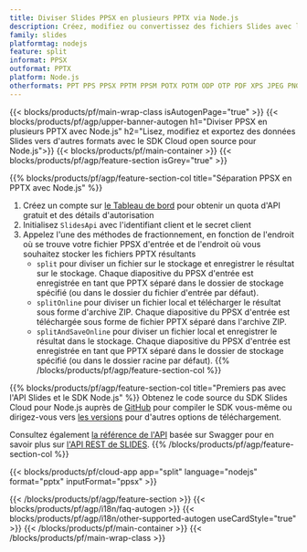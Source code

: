 ```yaml
---
title: Diviser Slides PPSX en plusieurs PPTX via Node.js
description: Créez, modifiez ou convertissez des fichiers Slides avec l'API REST et le SDK Node.js Open Source
family: slides
platformtag: nodejs
feature: split
informat: PPSX
outformat: PPTX
platform: Node.js
otherformats: PPT PPS PPSX PPTM PPSM POTX POTM ODP OTP PDF XPS JPEG PNG BMP TIFF SVG HTML5 GIF XAML
---
```


{{< blocks/products/pf/main-wrap-class isAutogenPage="true" >}}
{{< blocks/products/pf/agp/upper-banner-autogen h1="Diviser PPSX en plusieurs PPTX avec Node.js" h2="Lisez, modifiez et exportez des données Slides vers d'autres formats avec le SDK Cloud open source pour Node.js">}}
{{< blocks/products/pf/main-container >}}
{{< blocks/products/pf/agp/feature-section isGrey="true" >}}

{{% blocks/products/pf/agp/feature-section-col title="Séparation PPSX en PPTX avec Node.js" %}}
1. Créez un compte sur <a href="https://dashboard.aspose.cloud/">le Tableau de bord</a> pour obtenir un quota d'API gratuit et des détails d'autorisation
1. Initialisez ```SlidesApi``` avec l'identifiant client et le secret client
1. Appelez l'une des méthodes de fractionnement, en fonction de l'endroit où se trouve votre fichier PPSX d'entrée et de l'endroit où vous souhaitez stocker les fichiers PPTX résultants
    - ```split``` pour diviser un fichier sur le stockage et enregistrer le résultat sur le stockage. Chaque diapositive du PPSX d'entrée est enregistrée en tant que PPTX séparé dans le dossier de stockage spécifié (ou dans le dossier du fichier d'entrée par défaut).
    - ```splitOnline``` pour diviser un fichier local et télécharger le résultat sous forme d'archive ZIP. Chaque diapositive du PPSX d'entrée est téléchargée sous forme de fichier PPTX séparé dans l'archive ZIP.
    - ```splitAndSaveOnline``` pour diviser un fichier local et enregistrer le résultat dans le stockage. Chaque diapositive du PPSX d'entrée est enregistrée en tant que PPTX séparé dans le dossier de stockage spécifié (ou dans le dossier racine par défaut).
{{% /blocks/products/pf/agp/feature-section-col %}}

{{% blocks/products/pf/agp/feature-section-col title="Premiers pas avec l'API Slides et le SDK Node.js" %}}
Obtenez le code source du SDK Slides Cloud pour Node.js auprès de [GitHub](https://github.com/aspose-slides-cloud/aspose-slides-cloud-nodejs) pour compiler le SDK vous-même ou dirigez-vous vers [les versions](https://releases.aspose.cloud/) pour d'autres options de téléchargement.

Consultez également [la référence de l'API](https://apireference.aspose.cloud/slides/) basée sur Swagger pour en savoir plus sur [l'API REST de SLIDES](https://products.aspose.cloud/slides/curl/).
{{% /blocks/products/pf/agp/feature-section-col %}}

{{< blocks/products/pf/cloud-app app="split" language="nodejs" format="pptx" inputFormat="ppsx" >}}

{{< /blocks/products/pf/agp/feature-section >}}
{{< blocks/products/pf/agp/i18n/faq-autogen >}}
{{< blocks/products/pf/agp/i18n/other-supported-autogen useCardStyle="true" >}}
{{< /blocks/products/pf/main-container >}}
{{< /blocks/products/pf/main-wrap-class >}}